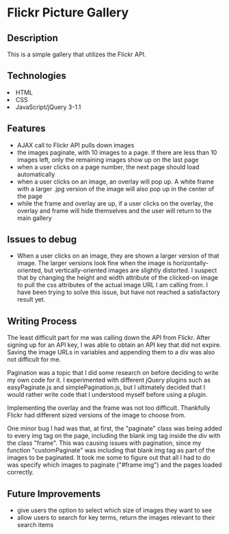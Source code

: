 <h1> Flickr Picture Gallery </h1>

<h2> Description </h2> 
<p> This is a simple gallery that utilizes the Flickr API. </p>

<h2> Technologies </h2
<ul>
<li> HTML </li>
<li> CSS </li>
<li> JavaScript/jQuery 3-1.1 </li>
</ul>

<h2> Features </h2>
<ul>
<li> AJAX call to Flickr API pulls down images </li>
<li> the images paginate, with 10 images to a page. If there are less than 10 images left, only the remaining images show up on the last page </li>
<li> when a user clicks on a page number, the next page should load automatically </li>
<li> when a user clicks on an image, an overlay will pop up. A white frame with a larger .jpg version of the image will also pop up in the center of the page </li>
<li> while the frame and overlay are up, if a user clicks on the overlay, the overlay and frame will hide themselves and the user will return to the main gallery </li>
</ul>

<h2> Issues to debug </h2>
<ul>
<li> When a user clicks on an image, they are shown a larger version of that image. The larger versions look fine when the image is horizontally-oriented, but vertically-oriented images are slightly distorted. I suspect that by changing the height and width attribute of the clicked-on image to pull the css attributes of the actual image URL I am calling from. I have been trying to solve this issue, but have not reached a satisfactory result yet.</li>
</ul>

<h2> Writing Process </h2>
<p> The least difficult part for me was calling down the API from Flickr. After signing up for an API key, I was able to obtain an API key that did not expire. Saving the image URLs in variables and appending them to a div was also not difficult for me.<p>
<p> Pagination was a topic that I did some research on before deciding to write my own code for it. I experimented with different jQuery plugins such as easyPaginate.js and simplePagination.js, but I ultimately decided that I would rather write code that I understood myself before using a plugin.</p>
<p> Implementing the overlay and the frame was not too difficult. Thankfully Flickr had different sized versions of the image to choose from. </p>
<p> One minor bug I had was that, at first, the "paginate" class was being added to every img tag on the page, including the blank img tag inside the div with the class "frame". This was causing issues with pagination, since my function "customPaginate" was including that blank img tag as part of the images to be paginated. It took me some to figure out that all I had to do was specify which images to paginate ("#frame img") and the pages loaded correctly.</p>

<h2> Future Improvements </h2>
<ul>
<li> give users the option to select which size of images they want to see </li>
<li> allow users to search for key terms, return the images relevant to their search items</li>
</ul>
